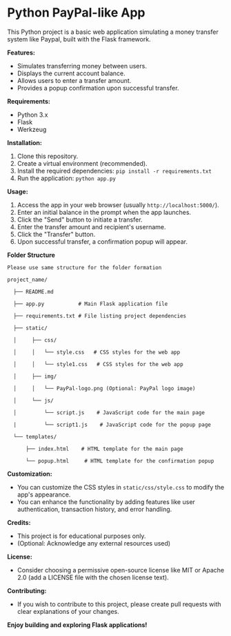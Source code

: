 # Python PayPal-like App


This Python project is a basic web application simulating a money transfer system like Paypal, built with the Flask framework.

**Features:**

- Simulates transferring money between users.
- Displays the current account balance.
- Allows users to enter a transfer amount.
- Provides a popup confirmation upon successful transfer.

**Requirements:**

- Python 3.x
- Flask
- Werkzeug

**Installation:**

1. Clone this repository.
2. Create a virtual environment (recommended).
3. Install the required dependencies: `pip install -r requirements.txt`
4. Run the application: `python app.py`

**Usage:**

1. Access the app in your web browser (usually `http://localhost:5000/`).
2. Enter an initial balance in the prompt when the app launches.
3. Click the "Send" button to initiate a transfer.
4. Enter the transfer amount and recipient's username.
5. Click the "Transfer" button.
6. Upon successful transfer, a confirmation popup will appear.

**Folder Structure**

``` Structure
Please use same structure for the folder formation

project_name/

  ├── README.md
  
  ├── app.py           # Main Flask application file
  
  ├── requirements.txt # File listing project dependencies
  
  ├── static/
  
  │     ├── css/
  
  │     │   └── style.css   # CSS styles for the web app

  │     │   └── style1.css   # CSS styles for the web app
  
  │     ├── img/
  
  │     │   └── PayPal-logo.png (Optional: PayPal logo image)
  
  │     └── js/
  
  │         └── script.js    # JavaScript code for the main page
  
  |         └── script1.js    # JavaScript code for the popup page
  
  └── templates/
  
      ├── index.html    # HTML template for the main page
      
      └── popup.html     # HTML template for the confirmation popup
```


**Customization:**

- You can customize the CSS styles in `static/css/style.css` to modify the app's appearance.
- You can enhance the functionality by adding features like user authentication, transaction history, and error handling.

**Credits:**

- This project is for educational purposes only.
- (Optional: Acknowledge any external resources used)

**License:**

- Consider choosing a permissive open-source license like MIT or Apache 2.0 (add a LICENSE file with the chosen license text).

**Contributing:**

- If you wish to contribute to this project, please create pull requests with clear explanations of your changes.

**Enjoy building and exploring Flask applications!**

